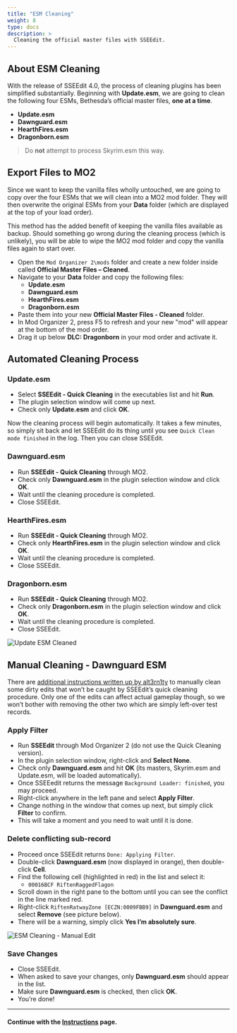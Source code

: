 ```yaml
---
title: "ESM Cleaning"
weight: 8
type: docs
description: >
  Cleaning the official master files with SSEEdit.
---
```


## About ESM Cleaning

With the release of SSEEdit 4.0, the process of cleaning plugins has been simplified substantially. Beginning with **Update.esm**, we are going to clean the following four ESMs, Bethesda’s official master files, **one at a time**.

* **Update.esm**
* **Dawnguard.esm**
* **HearthFires.esm**
* **Dragonborn.esm**

> Do **not** attempt to process Skyrim.esm this way.

## Export Files to MO2

Since we want to keep the vanilla files wholly untouched, we are going to copy over the four ESMs that we will clean into a MO2 mod folder. They will then overwrite the original ESMs from your **Data** folder (which are displayed at the top of your load order).

This method has the added benefit of keeping the vanilla files available as backup. Should something go wrong during the cleaning process (which is unlikely), you will be able to wipe the MO2 mod folder and copy the vanilla files again to start over.

- Open the `Mod Organizer 2\mods` folder and create a new folder inside called **Official Master Files – Cleaned**.
- Navigate to your **Data** folder and copy the following files:
  - **Update.esm**
  - **Dawnguard.esm**
  - **HearthFires.esm**
  - **Dragonborn.esm**
- Paste them into your new **Official Master Files - Cleaned** folder.
- In Mod Organizer 2, press F5 to refresh and your new "mod" will appear at the bottom of the mod order.
- Drag it up below **DLC: Dragonborn** in your mod order and activate it.

## Automated Cleaning Process

### Update.esm

* Select **SSEEdit - Quick Cleaning** in the executables list and hit **Run**.
* The plugin selection window will come up next.
* Check only **Update.esm** and click **OK**.

Now the cleaning process will begin automatically. It takes a few minutes, so simply sit back and let SSEEdit do its thing until you see `Quick Clean mode finished` in the log. Then you can close SSEEdit.

### Dawnguard.esm

* Run **SSEEdit - Quick Cleaning** through MO2.
* Check only **Dawnguard.esm** in the plugin selection window and click **OK**.
* Wait until the cleaning procedure is completed.
* Close SSEEdit.

### HearthFires.esm

* Run **SSEEdit - Quick Cleaning** through MO2.
* Check only **HearthFires.esm** in the plugin selection window and click **OK**.
* Wait until the cleaning procedure is completed.
* Close SSEEdit.

### Dragonborn.esm

* Run **SSEEdit - Quick Cleaning** through MO2.
* Check only **Dragonborn.esm** in the plugin selection window and click **OK**.
* Wait until the cleaning procedure is completed.
* Close SSEEdit.

![Update ESM Cleaned](/Pictures/skyrim-se/initial-setup/update-esm-cleaned.png)

## Manual Cleaning - Dawnguard ESM

There are [additional instructions written up by alt3rn1ty](https://forums.nexusmods.com/index.php?/topic/5381485-guide-manual-cleaning-skyrim-and-skyrim-special-edition-master-files/) to manually clean some dirty edits that won’t be caught by SSEEdit’s quick cleaning procedure. Only one of the edits can affect actual gameplay though, so we won’t bother with removing the other two which are simply left-over test records.

### Apply Filter

* Run **SSEEdit** through Mod Organizer 2 (do not use the Quick Cleaning version).
* In the plugin selection window, right-click and **Select None**.
* Check only **Dawnguard.esm** and hit **OK** (its masters, Skyrim.esm and Update.esm, will be loaded automatically).
* Once SSEEedit returns the message `Background Loader: finished`, you may proceed.
* Right-click anywhere in the left pane and select **Apply Filter**.
* Change nothing in the window that comes up next, but simply click **Filter** to confirm.
* This will take a moment and you need to wait until it is done.

### Delete conflicting sub-record

* Proceed once SSEEdit returns `Done: Applying Filter`.
* Double-click **Dawnguard.esm** (now displayed in orange), then double-click **Cell**.
* Find the following cell (highlighted in red) in the list and select it:
  * `00016BCF RiftenRaggedFlagon`
* Scroll down in the right pane to the bottom until you can see the conflict in the line marked red.
* Right-click `RiftenRatwayZone [ECZN:0009FBB9]` in **Dawnguard.esm** and select **Remove** (see picture below).
* There will be a warning, simply click **Yes I’m absolutely sure**.

![ESM Cleaning - Manual Edit](/Pictures/skyrim-se/initial-setup/esm-cleaning-manual-edit.png)

### Save Changes

* Close SSEEdit.
* When asked to save your changes, only **Dawnguard.esm** should appear in the list.
* Make sure **Dawnguard.esm** is checked, then click **OK**.
* You’re done!

---

#### Continue with the [Instructions](/skyrim-se/mod-installation/instructions/) page.